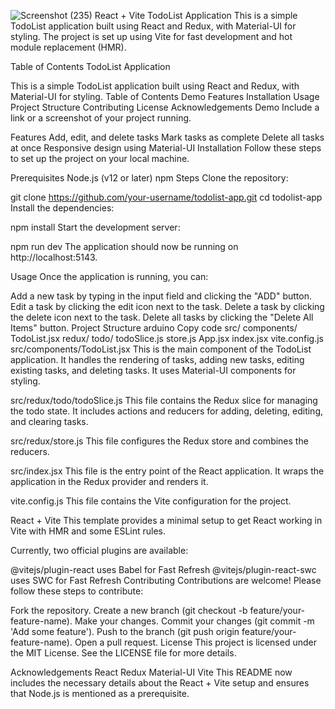 ![Screenshot (235)](https://github.com/user-attachments/assets/3e2b77c5-0b99-42a2-ad84-6220e18fe6b1)
React + Vite
TodoList Application This is a simple TodoList application built using React and Redux, with Material-UI for styling. The project is set up using Vite for fast development and hot module replacement (HMR).

Table of Contents TodoList Application

This is a simple TodoList application built using React and Redux, with Material-UI for styling. Table of Contents Demo Features Installation Usage Project Structure Contributing License Acknowledgements Demo Include a link or a screenshot of your project running.

Features Add, edit, and delete tasks Mark tasks as complete Delete all tasks at once Responsive design using Material-UI Installation Follow these steps to set up the project on your local machine.

Prerequisites Node.js (v12 or later) npm Steps Clone the repository:

git clone https://github.com/your-username/todolist-app.git cd todolist-app Install the dependencies:

npm install Start the development server:

npm run dev The application should now be running on http://localhost:5143.

Usage Once the application is running, you can:

Add a new task by typing in the input field and clicking the "ADD" button. Edit a task by clicking the edit icon next to the task. Delete a task by clicking the delete icon next to the task. Delete all tasks by clicking the "Delete All Items" button. Project Structure arduino Copy code src/ components/ TodoList.jsx redux/ todo/ todoSlice.js store.js App.jsx index.jsx vite.config.js src/components/TodoList.jsx This is the main component of the TodoList application. It handles the rendering of tasks, adding new tasks, editing existing tasks, and deleting tasks. It uses Material-UI components for styling.

src/redux/todo/todoSlice.js This file contains the Redux slice for managing the todo state. It includes actions and reducers for adding, deleting, editing, and clearing tasks.

src/redux/store.js This file configures the Redux store and combines the reducers.

src/index.jsx This file is the entry point of the React application. It wraps the application in the Redux provider and renders it.

vite.config.js This file contains the Vite configuration for the project.

React + Vite This template provides a minimal setup to get React working in Vite with HMR and some ESLint rules.

Currently, two official plugins are available:

@vitejs/plugin-react uses Babel for Fast Refresh @vitejs/plugin-react-swc uses SWC for Fast Refresh Contributing Contributions are welcome! Please follow these steps to contribute:

Fork the repository. Create a new branch (git checkout -b feature/your-feature-name). Make your changes. Commit your changes (git commit -m 'Add some feature'). Push to the branch (git push origin feature/your-feature-name). Open a pull request. License This project is licensed under the MIT License. See the LICENSE file for more details.

Acknowledgements React Redux Material-UI Vite This README now includes the necessary details about the React + Vite setup and ensures that Node.js is mentioned as a prerequisite.
